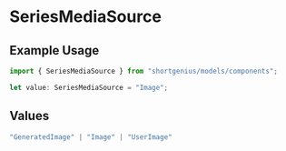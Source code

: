 # SeriesMediaSource

## Example Usage

```typescript
import { SeriesMediaSource } from "shortgenius/models/components";

let value: SeriesMediaSource = "Image";
```

## Values

```typescript
"GeneratedImage" | "Image" | "UserImage"
```
